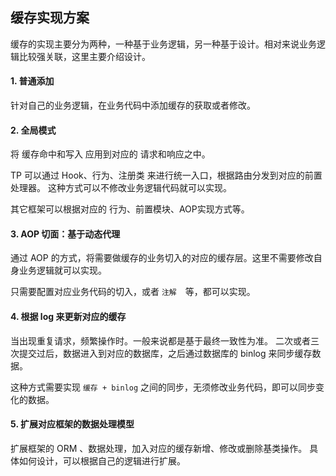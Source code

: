 ## 缓存实现方案
缓存的实现主要分为两种，一种基于业务逻辑，另一种基于设计。相对来说业务逻辑比较强关联，这里主要介绍设计。

#### 1. 普通添加

针对自己的业务逻辑，在业务代码中添加缓存的获取或者修改。

#### 2. 全局模式

将 缓存命中和写入 应用到对应的 请求和响应之中。

TP 可以通过 Hook、行为、注册类 来进行统一入口，根据路由分发到对应的前置处理器。
这种方式可以不修改业务逻辑代码就可以实现。

其它框架可以根据对应的 行为、前置模块、AOP实现方式等。

#### 3. AOP 切面：基于动态代理

通过 AOP 的方式，将需要做缓存的业务切入的对应的缓存层。这里不需要修改自身业务逻辑就可以实现。

只需要配置对应业务代码的切入，或者 `注解`　等，都可以实现。

#### 4. 根据 log 来更新对应的缓存

当出现重复请求，频繁操作时。一般来说都是基于最终一致性为准。
二次或者三次提交过后，数据进入到对应的数据库，之后通过数据库的 binlog 来同步缓存数据。

这种方式需要实现 `缓存 + binlog` 之间的同步，无须修改业务代码，即可以同步变化的数据。

#### 5. 扩展对应框架的数据处理模型

扩展框架的 ORM 、数据处理，加入对应的缓存新增、修改或删除基类操作。
具体如何设计，可以根据自己的逻辑进行扩展。